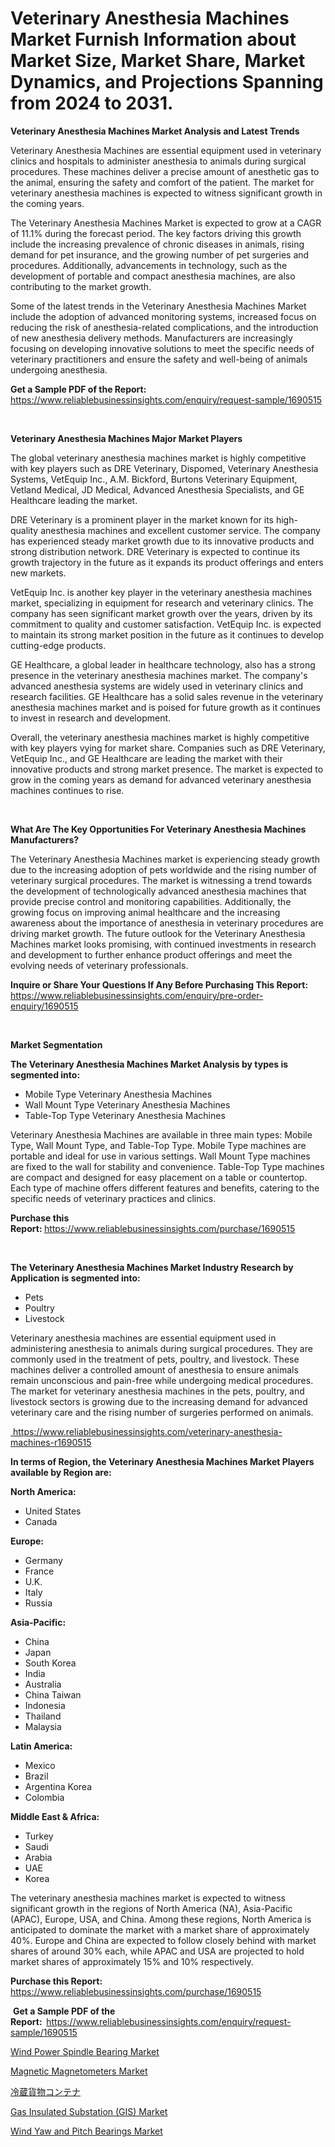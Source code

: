 <p><h1>Veterinary Anesthesia Machines Market Furnish Information about Market Size, Market Share, Market Dynamics, and Projections Spanning from 2024 to 2031.</h1></p><p><strong>Veterinary Anesthesia Machines Market Analysis and Latest Trends</strong></p>
<p><p>Veterinary Anesthesia Machines are essential equipment used in veterinary clinics and hospitals to administer anesthesia to animals during surgical procedures. These machines deliver a precise amount of anesthetic gas to the animal, ensuring the safety and comfort of the patient. The market for veterinary anesthesia machines is expected to witness significant growth in the coming years.</p><p>The Veterinary Anesthesia Machines Market is expected to grow at a CAGR of 11.1% during the forecast period. The key factors driving this growth include the increasing prevalence of chronic diseases in animals, rising demand for pet insurance, and the growing number of pet surgeries and procedures. Additionally, advancements in technology, such as the development of portable and compact anesthesia machines, are also contributing to the market growth.</p><p>Some of the latest trends in the Veterinary Anesthesia Machines Market include the adoption of advanced monitoring systems, increased focus on reducing the risk of anesthesia-related complications, and the introduction of new anesthesia delivery methods. Manufacturers are increasingly focusing on developing innovative solutions to meet the specific needs of veterinary practitioners and ensure the safety and well-being of animals undergoing anesthesia.</p></p>
<p><strong>Get a Sample PDF of the Report:&nbsp;</strong> <a href="https://www.reliablebusinessinsights.com/enquiry/request-sample/1690515">https://www.reliablebusinessinsights.com/enquiry/request-sample/1690515</a></p>
<p>&nbsp;</p>
<p><strong>Veterinary Anesthesia Machines Major Market Players</strong></p>
<p><p>The global veterinary anesthesia machines market is highly competitive with key players such as DRE Veterinary, Dispomed, Veterinary Anesthesia Systems, VetEquip Inc., A.M. Bickford, Burtons Veterinary Equipment, Vetland Medical, JD Medical, Advanced Anesthesia Specialists, and GE Healthcare leading the market.</p><p>DRE Veterinary is a prominent player in the market known for its high-quality anesthesia machines and excellent customer service. The company has experienced steady market growth due to its innovative products and strong distribution network. DRE Veterinary is expected to continue its growth trajectory in the future as it expands its product offerings and enters new markets.</p><p>VetEquip Inc. is another key player in the veterinary anesthesia machines market, specializing in equipment for research and veterinary clinics. The company has seen significant market growth over the years, driven by its commitment to quality and customer satisfaction. VetEquip Inc. is expected to maintain its strong market position in the future as it continues to develop cutting-edge products.</p><p>GE Healthcare, a global leader in healthcare technology, also has a strong presence in the veterinary anesthesia machines market. The company's advanced anesthesia systems are widely used in veterinary clinics and research facilities. GE Healthcare has a solid sales revenue in the veterinary anesthesia machines market and is poised for future growth as it continues to invest in research and development.</p><p>Overall, the veterinary anesthesia machines market is highly competitive with key players vying for market share. Companies such as DRE Veterinary, VetEquip Inc., and GE Healthcare are leading the market with their innovative products and strong market presence. The market is expected to grow in the coming years as demand for advanced veterinary anesthesia machines continues to rise.</p></p>
<p>&nbsp;</p>
<p><strong>What Are The Key Opportunities For Veterinary Anesthesia Machines Manufacturers?</strong></p>
<p><p>The Veterinary Anesthesia Machines market is experiencing steady growth due to the increasing adoption of pets worldwide and the rising number of veterinary surgical procedures. The market is witnessing a trend towards the development of technologically advanced anesthesia machines that provide precise control and monitoring capabilities. Additionally, the growing focus on improving animal healthcare and the increasing awareness about the importance of anesthesia in veterinary procedures are driving market growth. The future outlook for the Veterinary Anesthesia Machines market looks promising, with continued investments in research and development to further enhance product offerings and meet the evolving needs of veterinary professionals.</p></p>
<p><strong>Inquire or Share Your Questions If Any Before Purchasing This Report:</strong> <a href="https://www.reliablebusinessinsights.com/enquiry/pre-order-enquiry/1690515">https://www.reliablebusinessinsights.com/enquiry/pre-order-enquiry/1690515</a></p>
<p>&nbsp;</p>
<p><strong>Market Segmentation</strong></p>
<p><strong>The Veterinary Anesthesia Machines Market Analysis by types is segmented into:</strong></p>
<p><ul><li>Mobile Type Veterinary Anesthesia Machines</li><li>Wall Mount Type Veterinary Anesthesia Machines</li><li>Table-Top Type Veterinary Anesthesia Machines</li></ul></p>
<p><p>Veterinary Anesthesia Machines are available in three main types: Mobile Type, Wall Mount Type, and Table-Top Type. Mobile Type machines are portable and ideal for use in various settings. Wall Mount Type machines are fixed to the wall for stability and convenience. Table-Top Type machines are compact and designed for easy placement on a table or countertop. Each type of machine offers different features and benefits, catering to the specific needs of veterinary practices and clinics.</p></p>
<p><strong>Purchase this Report:&nbsp;</strong><a href="https://www.reliablebusinessinsights.com/purchase/1690515">https://www.reliablebusinessinsights.com/purchase/1690515</a></p>
<p>&nbsp;</p>
<p><strong>The Veterinary Anesthesia Machines Market Industry Research by Application is segmented into:</strong></p>
<p><ul><li>Pets</li><li>Poultry</li><li>Livestock</li></ul></p>
<p><p>Veterinary anesthesia machines are essential equipment used in administering anesthesia to animals during surgical procedures. They are commonly used in the treatment of pets, poultry, and livestock. These machines deliver a controlled amount of anesthesia to ensure animals remain unconscious and pain-free while undergoing medical procedures. The market for veterinary anesthesia machines in the pets, poultry, and livestock sectors is growing due to the increasing demand for advanced veterinary care and the rising number of surgeries performed on animals.</p></p>
<p><a href="https://www.reliablebusinessinsights.com/veterinary-anesthesia-machines-r1690515">&nbsp;https://www.reliablebusinessinsights.com/veterinary-anesthesia-machines-r1690515</a></p>
<p><strong>In terms of Region, the Veterinary Anesthesia Machines Market Players available by Region are:</strong></p>
<p>
    <p> <strong> North America: </strong>
        <ul>
            <li>United States</li>
            <li>Canada</li>
        </ul>
        </p> 
    <p> <strong> Europe: </strong>
        <ul>
            <li>Germany</li>
            <li>France</li>
            <li>U.K.</li>
            <li>Italy</li>
            <li>Russia</li>
        </ul>
        </p> 
    <p> <strong> Asia-Pacific: </strong>
        <ul>
            <li>China</li>
            <li>Japan</li>
            <li>South Korea</li>
            <li>India</li>
            <li>Australia</li>
            <li>China Taiwan</li>
            <li>Indonesia</li>
            <li>Thailand</li>
            <li>Malaysia</li>
        </ul>
        </p> 
    <p> <strong> Latin America: </strong>
        <ul>
            <li>Mexico</li>
            <li>Brazil</li>
            <li>Argentina Korea</li>
            <li>Colombia</li>
        </ul>
        </p> 
    <p> <strong> Middle East & Africa: </strong>
        <ul>
            <li>Turkey</li>
            <li>Saudi</li>
            <li>Arabia</li>
            <li>UAE</li>
            <li>Korea</li>
        </ul>
    </p>
    </p>
<p><p>The veterinary anesthesia machines market is expected to witness significant growth in the regions of North America (NA), Asia-Pacific (APAC), Europe, USA, and China. Among these regions, North America is anticipated to dominate the market with a market share of approximately 40%. Europe and China are expected to follow closely behind with market shares of around 30% each, while APAC and USA are projected to hold market shares of approximately 15% and 10% respectively.</p></p>
<p><strong>Purchase this Report: </strong><a href="https://www.reliablebusinessinsights.com/purchase/1690515">https://www.reliablebusinessinsights.com/purchase/1690515</a></p>
<p>&nbsp;<strong>Get a Sample PDF of the Report:&nbsp;&nbsp;</strong><a href="https://www.reliablebusinessinsights.com/enquiry/request-sample/1690515">https://www.reliablebusinessinsights.com/enquiry/request-sample/1690515</a></p>
<p><strong></strong></p>
<p><p><a href="https://www.linkedin.com/pulse/wind-power-spindle-bearing-market-research-report-includes-djfre">Wind Power Spindle Bearing Market</a></p><p><a href="https://github.com/Paul14Anderson63/Market-Research-Report-List-5/blob/main/magnetic-magnetometers-market.md">Magnetic Magnetometers Market</a></p><p><a href="https://github.com/TysonKub/Market-Research-Report-List-1/blob/main/9895715168821.md">冷蔵貨物コンテナ</a></p><p><a href="https://github.com/guneycigdem35/Market-Research-Report-List-4/blob/main/gas-insulated-substation-gis-market.md">Gas Insulated Substation (GIS) Market</a></p><p><a href="https://www.linkedin.com/pulse/global-wind-yaw-pitch-bearings-market-status-2024-2031-dr9pe">Wind Yaw and Pitch Bearings Market</a></p></p>